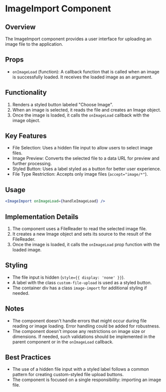 # ImageImport Component

## Overview
The ImageImport component provides a user interface for uploading an image file to the application.

## Props
- `onImageLoad` (function): A callback function that is called when an image is successfully loaded. It receives the loaded image as an argument.

## Functionality
1. Renders a styled button labeled "Choose Image".
2. When an image is selected, it reads the file and creates an Image object.
3. Once the image is loaded, it calls the `onImageLoad` callback with the image object.

## Key Features
- File Selection: Uses a hidden file input to allow users to select image files.
- Image Preview: Converts the selected file to a data URL for preview and further processing.
- Styled Button: Uses a label styled as a button for better user experience.
- File Type Restriction: Accepts only image files (`accept="image/*"`).

## Usage
```jsx
<ImageImport onImageLoad={handleImageLoad} />
```

## Implementation Details
1. The component uses a FileReader to read the selected image file.
2. It creates a new Image object and sets its source to the result of the FileReader.
3. Once the image is loaded, it calls the `onImageLoad` prop function with the loaded image.

## Styling
- The file input is hidden (`style={{ display: 'none' }}`).
- A label with the class `custom-file-upload` is used as a styled button.
- The container div has a class `image-import` for additional styling if needed.

## Notes
- The component doesn't handle errors that might occur during file reading or image loading. Error handling could be added for robustness.
- The component doesn't impose any restrictions on image size or dimensions. If needed, such validations should be implemented in the parent component or in the `onImageLoad` callback.

## Best Practices
- The use of a hidden file input with a styled label follows a common pattern for creating custom-styled file upload buttons.
- The component is focused on a single responsibility: importing an image file.